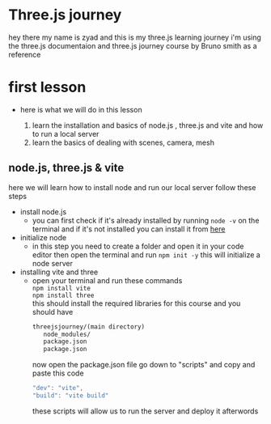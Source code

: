 # Three.js journey
hey there my name is zyad and this is my three.js learning journey i'm using the three.js documentaion and three.js journey course by Bruno smith as a reference
# first lesson
- here is what we will do in this lesson

    1. learn the installation and basics of node.js , three.js and vite and how to run a local server 
    1. learn the basics of dealing with scenes, camera, mesh
## node.js, three.js & vite

here we will learn how to install node and run our local server follow these steps

- install node.js
    - you can first check if it's already installed by running `node -v` on the terminal and if it's not installed you can install it from [here](https://nodejs.org/en/download/package-manager)
- initialize node
    - in this step you need to create a folder and open it in your code editor then open the terminal and run `npm init -y` this will initialize a node server 
- installing vite and three
    - open your terminal and run these commands   
        `npm install vite`  
        `npm install three`  
        this should install the required libraries for this course and you should have
         ```html 
         threejsjourney/(main directory)
            node_modules/
            package.json
            package.json
        ```
        now open the package.json file go down to "scripts" and copy and paste this code 
        ```js
        "dev": "vite",
        "build": "vite build"
        ```
        these scripts will allow us to run the server and deploy it afterwords 

